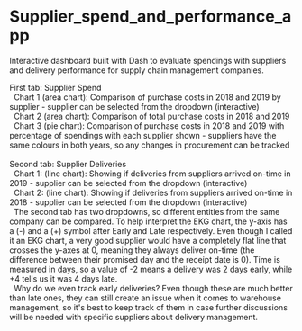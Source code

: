 # Supplier_spend_and_performance_app
 Interactive dashboard built with Dash to evaluate spendings with suppliers and delivery performance for supply chain management companies. 

First tab: Supplier Spend
    <br>&nbsp;&nbsp;Chart 1 (area chart): Comparison of purchase costs in 2018 and 2019 by supplier - supplier can be selected from the dropdown (interactive)
    <br>&nbsp;&nbsp;Chart 2 (area chart): Comparison of total purchase costs in 2018 and 2019
    <br>&nbsp;&nbsp;Chart 3 (pie chart): Comparison of purchase costs in 2018 and 2019 with percentage of spendings with each supplier shown - suppliers have the same colours in both years, so any changes in procurement can be tracked
<br><br>
Second tab: Supplier Deliveries
    <br>&nbsp;&nbsp;Chart 1: (line chart): Showing if deliveries from suppliers arrived on-time in 2019 - supplier can be selected from the dropdown (interactive)
    <br>&nbsp;&nbsp;Chart 2: (line chart): Showing if deliveries from suppliers arrived on-time in 2018 - supplier can be selected from the dropdown (interactive)
    <br>&nbsp;&nbsp;The second tab has two dropdowns, so different entities from the same company can be compared. To help interpret the EKG chart, the y-axis has a (-) and a (+) symbol after Early and Late respectively. Even though I called it an EKG chart, a very good supplier would have a completely flat line that crosses the y-axes at 0, meaning they always deliver on-time (the difference between their promised day and the receipt date is 0). Time is measured in days, so a value of -2 means a delivery was 2 days early, while +4 tells us it was 4 days late.
    <br>&nbsp;&nbsp;Why do we even track early deliveries? Even though these are much better than late ones, they can still create an issue when it comes to warehouse management, so it's best to keep track of them in case further discussions will be needed with specific suppliers about delivery management.
